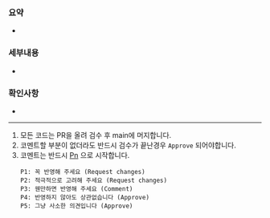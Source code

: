 ### 요약

-

### 세부내용

-

### 확인사항

-

<hr>

1. 모든 코드는 PR을 올려 검수 후 main에 머지합니다.
2. 코멘트할 부분이 없더라도 반드시 검수가 끝난경우 `Approve` 되어야합니다.
3. 코멘트는
   반드시 [Pn](https://github.com/linewalks/dev-common/wiki/%EC%BD%94%EB%93%9C-%EB%A6%AC%EB%B7%B0-%EA%B7%9C%EC%B9%99#%EC%9A%B0%EC%84%A0-%EC%88%9C%EC%9C%84-%EA%B7%9C%EC%B9%99)
   으로 시작합니다.
    ```text
    P1: 꼭 반영해 주세요 (Request changes)
    P2: 적극적으로 고려해 주세요 (Request changes)
    P3: 웬만하면 반영해 주세요 (Comment)
    P4: 반영하지 않아도 상관없습니다 (Approve)
    P5: 그냥 사소한 의견입니다 (Approve)
    ```
  